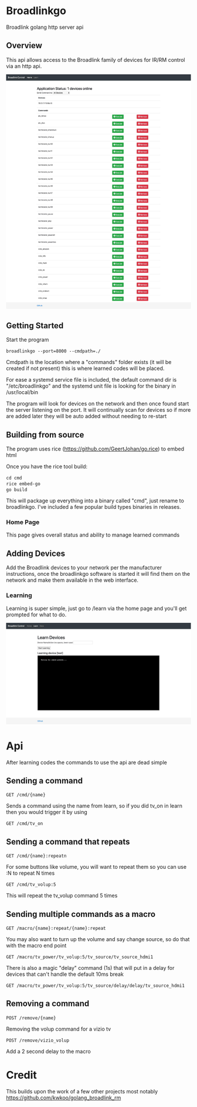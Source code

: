 # Broadlinkgo

Broadlink golang http server api

## Overview

This api allows access to the Broadlink family of devices for IR/RM control via an http api.


![Image of Home](broadlink_home.jpg?raw=true)


## Getting Started

Start the program 

```
broadlinkgo --port=8000 --cmdpath=./ 
```

Cmdpath is the location where a "commands" folder exists (it will be created if not present) this is where learned codes will be placed.

For ease a systemd service file is included, the default command dir is "/etc/broadlinkgo" and the systemd unit file is looking for the binary in /usr/local/bin


The program will look for devices on the network and then once found start the server listening on the port. It will continually scan for devices so if more are added later they will be auto added without needing to re-start

## Building from source

The program uses rice (https://github.com/GeertJohan/go.rice) to embed html

Once you have the rice tool build:

```
cd cmd
rice embed-go
go build
```

This will package up everything into a binary called "cmd", just rename to broadlinkgo. I've included a few popular build types binaries in releases.


### Home Page

This page gives overall status and ability to manage learned commands

## Adding Devices

Add the Broadlink devices to your network per the manufacturer instructions, once the broadlinkgo software is started it will find them on the network and make them available in the web interface. 

### Learning

Learning is super simple, just go to /learn via the home page and you'll get prompted for what to do. 

![Image of Home](broadlink_learn.jpg?raw=true)

# Api

After learning codes the commands to use the api are dead simple

## Sending a command

```
GET /cmd/{name}
```

Sends a command using the name from learn, so if you did tv_on in learn then you would trigger it by using 

```
GET /cmd/tv_on
```

## Sending a command that repeats

```
GET /cmd/{name}:repeatn
```

For some buttons like volume, you will want to repeat them so you can use :N to repeat N times

```
GET /cmd/tv_volup:5
```

This will repeat the tv_volup command 5 times

## Sending multiple commands as a macro

```
GET /macro/{name}:repeat/{name}:repeat
```

You may also want to turn up the volume and say change source, so do that with the macro end point

```
GET /macro/tv_power/tv_volup:5/tv_source/tv_source_hdmi1
```

There is also a magic "delay" command (1s) that will put in a delay for devices that can't handle the default 10ms break

```
GET /macro/tv_power/tv_volup:5/tv_source/delay/delay/tv_source_hdmi1
```

## Removing a command 

```
POST /remove/{name}
```

Removing the volup command for a vizio tv

```
POST /remove/vizio_volup
```


Add a 2 second delay to the macro

# Credit

This builds upon the work of a few other projects most notably https://github.com/kwkoo/golang_broadlink_rm
